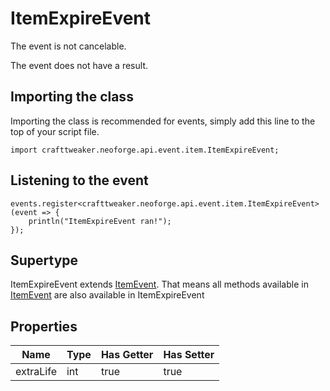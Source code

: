 # ItemExpireEvent

The event is not cancelable.

The event does not have a result.

## Importing the class

Importing the class is recommended for events, simply add this line to the top of your script file.
```zenscript
import crafttweaker.neoforge.api.event.item.ItemExpireEvent;
```


## Listening to the event

```zenscript
events.register<crafttweaker.neoforge.api.event.item.ItemExpireEvent>(event => {
    println("ItemExpireEvent ran!");
});
```


## Supertype

ItemExpireEvent extends [ItemEvent](/neoforge/api/event/item/ItemEvent). That means all methods available in [ItemEvent](/neoforge/api/event/item/ItemEvent) are also available in ItemExpireEvent

## Properties

|   Name    | Type | Has Getter | Has Setter |
|-----------|------|------------|------------|
| extraLife | int  | true       | true       |

